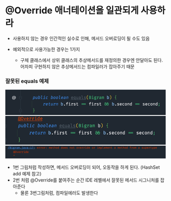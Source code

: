 # @Override 애너테이션을 일관되게 사용하라
- 사용하지 않는 경우 인간적인 실수로 인해, 메서드 오버로딩이 될 수도 있음

- 예외적으로 사용가능한 경우는 1가지
  - 구체 클래스에서 상위 클래스의 추상메서드를 재정의한 경우엔 안달아도 된다. 어차피 구현하지 않은 추상메서드는 컴파일러가 잡아주기 때문

### 잘못된 equals 예제
![1](item40-1.png)
![2](item40-2.png)
![3](item40-3.png)

- 1번 그림처럼 작성하면, 메서드 오버로딩이 되어, 오동작을 하게 된다. (HashSet add 예제 참고)
- 2번 처럼 @Override를 붙여주는 순간 IDE 레벨에서 잘못된 메서드 시그니처를 잡아준다
  - 물론 3번그림처럼, 컴파일에러도 발생한다

